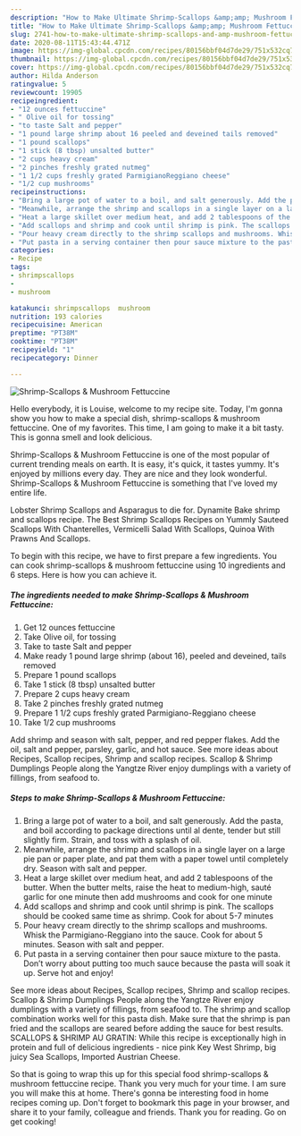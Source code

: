```yaml
---
description: "How to Make Ultimate Shrimp-Scallops &amp;amp; Mushroom Fettuccine"
title: "How to Make Ultimate Shrimp-Scallops &amp;amp; Mushroom Fettuccine"
slug: 2741-how-to-make-ultimate-shrimp-scallops-and-amp-mushroom-fettuccine
date: 2020-08-11T15:43:44.471Z
image: https://img-global.cpcdn.com/recipes/80156bbf04d7de29/751x532cq70/shrimp-scallops-mushroom-fettuccine-recipe-main-photo.jpg
thumbnail: https://img-global.cpcdn.com/recipes/80156bbf04d7de29/751x532cq70/shrimp-scallops-mushroom-fettuccine-recipe-main-photo.jpg
cover: https://img-global.cpcdn.com/recipes/80156bbf04d7de29/751x532cq70/shrimp-scallops-mushroom-fettuccine-recipe-main-photo.jpg
author: Hilda Anderson
ratingvalue: 5
reviewcount: 19905
recipeingredient:
- "12 ounces fettuccine"
- " Olive oil for tossing"
- "to taste Salt and pepper"
- "1 pound large shrimp about 16 peeled and deveined tails removed"
- "1 pound scallops"
- "1 stick (8 tbsp) unsalted butter"
- "2 cups heavy cream"
- "2 pinches freshly grated nutmeg"
- "1 1/2 cups freshly grated ParmigianoReggiano cheese"
- "1/2 cup mushrooms"
recipeinstructions:
- "Bring a large pot of water to a boil, and salt generously. Add the pasta, and boil according to package directions until al dente, tender but still slightly firm. Strain, and toss with a splash of oil."
- "Meanwhile, arrange the shrimp and scallops in a single layer on a large pie pan or paper plate, and pat them with a paper towel until completely dry. Season with salt and pepper."
- "Heat a large skillet over medium heat, and add 2 tablespoons of the butter. When the butter melts, raise the heat to medium-high, sauté garlic for one minute then add mushrooms and cook for one minute"
- "Add scallops and shrimp and cook until shrimp is pink. The scallops should be cooked same time as shrimp. Cook for about 5-7 minutes"
- "Pour heavy cream directly to the shrimp scallops and mushrooms. Whisk the Parmigiano-Reggiano into the sauce. Cook for about 5 minutes. Season with salt and pepper."
- "Put pasta in a serving container then pour sauce mixture to the pasta. Don’t worry about putting too much sauce because the pasta will soak it up. Serve hot and enjoy!"
categories:
- Recipe
tags:
- shrimpscallops
- 
- mushroom

katakunci: shrimpscallops  mushroom 
nutrition: 193 calories
recipecuisine: American
preptime: "PT38M"
cooktime: "PT38M"
recipeyield: "1"
recipecategory: Dinner

---
```



![Shrimp-Scallops &amp; Mushroom Fettuccine](https://img-global.cpcdn.com/recipes/80156bbf04d7de29/751x532cq70/shrimp-scallops-mushroom-fettuccine-recipe-main-photo.jpg)

Hello everybody, it is Louise, welcome to my recipe site. Today, I'm gonna show you how to make a special dish, shrimp-scallops &amp; mushroom fettuccine. One of my favorites. This time, I am going to make it a bit tasty. This is gonna smell and look delicious.

Shrimp-Scallops &amp; Mushroom Fettuccine is one of the most popular of current trending meals on earth. It is easy, it's quick, it tastes yummy. It's enjoyed by millions every day. They are nice and they look wonderful. Shrimp-Scallops &amp; Mushroom Fettuccine is something that I've loved my entire life.

Lobster Shrimp Scallops and Asparagus to die for. Dynamite Bake shrimp and scallops recipe. The Best Shrimp Scallops Recipes on Yummly Sauteed Scallops With Chanterelles, Vermicelli Salad With Scallops, Quinoa With Prawns And Scallops.


To begin with this recipe, we have to first prepare a few ingredients. You can cook shrimp-scallops &amp; mushroom fettuccine using 10 ingredients and 6 steps. Here is how you can achieve it.

<!--inarticleads1-->

##### The ingredients needed to make Shrimp-Scallops &amp; Mushroom Fettuccine:

1. Get 12 ounces fettuccine
1. Take  Olive oil, for tossing
1. Take to taste Salt and pepper
1. Make ready 1 pound large shrimp (about 16), peeled and deveined, tails removed
1. Prepare 1 pound scallops
1. Take 1 stick (8 tbsp) unsalted butter
1. Prepare 2 cups heavy cream
1. Take 2 pinches freshly grated nutmeg
1. Prepare 1 1/2 cups freshly grated Parmigiano-Reggiano cheese
1. Take 1/2 cup mushrooms


Add shrimp and season with salt, pepper, and red pepper flakes. Add the oil, salt and pepper, parsley, garlic, and hot sauce. See more ideas about Recipes, Scallop recipes, Shrimp and scallop recipes. Scallop &amp; Shrimp Dumplings People along the Yangtze River enjoy dumplings with a variety of fillings, from seafood to. 

<!--inarticleads2-->

##### Steps to make Shrimp-Scallops &amp; Mushroom Fettuccine:

1. Bring a large pot of water to a boil, and salt generously. Add the pasta, and boil according to package directions until al dente, tender but still slightly firm. Strain, and toss with a splash of oil.
1. Meanwhile, arrange the shrimp and scallops in a single layer on a large pie pan or paper plate, and pat them with a paper towel until completely dry. Season with salt and pepper.
1. Heat a large skillet over medium heat, and add 2 tablespoons of the butter. When the butter melts, raise the heat to medium-high, sauté garlic for one minute then add mushrooms and cook for one minute
1. Add scallops and shrimp and cook until shrimp is pink. The scallops should be cooked same time as shrimp. Cook for about 5-7 minutes
1. Pour heavy cream directly to the shrimp scallops and mushrooms. Whisk the Parmigiano-Reggiano into the sauce. Cook for about 5 minutes. Season with salt and pepper.
1. Put pasta in a serving container then pour sauce mixture to the pasta. Don’t worry about putting too much sauce because the pasta will soak it up. Serve hot and enjoy!


See more ideas about Recipes, Scallop recipes, Shrimp and scallop recipes. Scallop &amp; Shrimp Dumplings People along the Yangtze River enjoy dumplings with a variety of fillings, from seafood to. The shrimp and scallop combination works well for this pasta dish. Make sure that the shrimp is pan fried and the scallops are seared before adding the sauce for best results. SCALLOPS &amp; SHRIMP AU GRATIN: While this recipe is exceptionally high in protein and full of delicious ingredients - nice pink Key West Shrimp, big juicy Sea Scallops, Imported Austrian Cheese. 

So that is going to wrap this up for this special food shrimp-scallops &amp; mushroom fettuccine recipe. Thank you very much for your time. I am sure you will make this at home. There's gonna be interesting food in home recipes coming up. Don't forget to bookmark this page in your browser, and share it to your family, colleague and friends. Thank you for reading. Go on get cooking!
